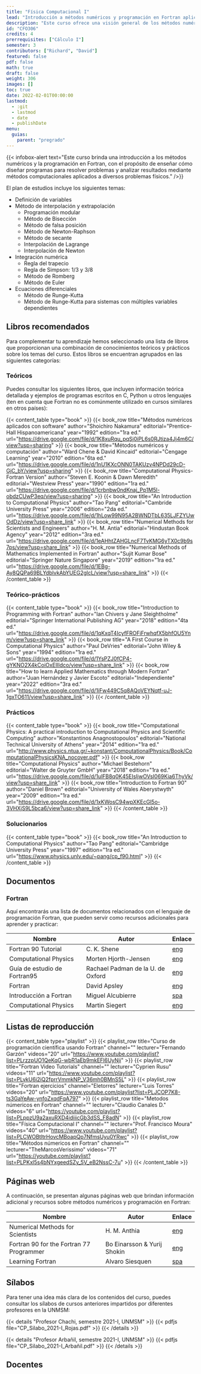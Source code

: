 ```yaml
---
title: "Física Computacional I"
lead: "Introducción a métodos numéricos y programación en Fortran aplicados a problemas físicos"
description: "Este curso ofrece una visión general de los métodos numéricos y la programación en Fortran, con el objetivo de enseñar a diseñar programas para resolver problemas y analizar los resultados obtenidos mediante métodos computacionales en diversos problemas físicos"
id: "CFO306"
credits: 4
prerrequisites: ["Cálculo I"]
semester: 3
contributors: ["Richard", "David"]
featured: false
pdf: false
math: true
draft: false
weight: 306
images: []
toc: true
date: 2022-02-01T00:00:00
lastmod:
  - :git
  - lastmod
  - date
  - publishDate
menu:
  guias:
    parent: "pregrado"
---
```


{{< infobox-alert text="Este curso brinda una introducción a los métodos numéricos y la programación en Fortran, con el propósito de enseñar cómo diseñar programas para resolver problemas y analizar resultados mediante métodos computacionales aplicados a diversos problemas físicos." />}}

El plan de estudios incluye los siguientes temas:

- Definición de variables
- Método de interpolación y extrapolación
  - Programación modular
  - Método de Bisección
  - Método de falsa posición
  - Método de Newton-Raphson
  - Método de secante
  - Interpolación de Lagrange
  - Interpolación de Newton
- Integración numérica
  - Regla del trapecio
  - Regla de Simpson: $1/3$ y $3/8$
  - Método de Romberg
  - Método de Euler
- Ecuaciones diferenciales
  - Método de Runge-Kutta
  - Método de Runge-Kutta para sistemas con múltiples variables dependientes

## Libros recomendados

Para complementar tu aprendizaje hemos seleccionado una lista de libros que proporcionan una combinación de conocimientos teóricos y prácticos sobre los temas del curso. Estos libros se encuentran agrupados en las siguientes categorías:

### Teóricos

Puedes consultar los siguientes libros, que incluyen información teórica detallada y ejemplos de programas escritos en C, Python u otros lenguajes (ten en cuenta que Fortran no es comúnmente utilizado en cursos similares en otros países):

{{< content_table type="book" >}} {{< book_row title="Métodos numéricos aplicados con software" author="Shoichiro Nakamura" editorial="Prentice-Hall Hispanoamericana" year="1992" edition="1ra ed." url="https://drive.google.com/file/d/1K8xuRqu_pqSj0iPL6s0RJtiza4Jj4m6C/view?usp=sharing" >}} {{< book_row title="Métodos numéricos y computación" author="Ward Chene & David Kincaid" editorial="Cengage Learning" year="2010" edition="6ta ed." url="https://drive.google.com/file/d/1nU1KXcONN0TAKUzv4NPDd29cD-GjC_bY/view?usp=sharing" >}} {{< book_row title="Computational Physics-Fortran Version" author="Steven E. Koonin & Dawn Meredith" editorial="Westview Press" year="1990" edition="1ra ed." url="https://drive.google.com/file/d/1crbnbw0ndKnaj_Pp1M5l-obdzCUwP3eq/view?usp=sharing" >}} {{< book_row title="An Introduction to Computational Physics" author="Tao Pang" editorial="Cambride University Press" year="2006" edition="2da ed." url="https://drive.google.com/file/d/1hLow99N95A2BWNDTbL635LJFZYUwOdDz/view?usp=share_link" >}} {{< book_row title="Numerical Methods for Scientists and Engineers" author="H. M. Antia" editorial="Hindustan Book Agency" year="2012" edition="3ra ed." url="https://drive.google.com/file/d/1eAHhtZAHGLncF7TvKMG6yTX0c9b9s7ps/view?usp=share_link" >}} {{< book_row title="Numerical Methods of Mathematics Implemented in Fortran" author="Sujit Kumar Bose" editorial="Springer Nature Singapore" year="2019" edition="1ra ed." url="https://drive.google.com/file/d/1EBg-Ay8QQPa69BLYdblvkAbYUEG2glcL/view?usp=share_link" >}} {{< /content_table >}}

### Teórico-prácticos

{{< content_table type="book" >}} {{< book_row title="Introduction to Programming with Fortran" author="Ian Chivers y Jane Sleightholme" editorial="Springer International Publishing AG" year="2018" edition="4ta ed." url="https://drive.google.com/file/d/1qKxqT4IcyfFROFiFrwhqfX5bhfOU5Ynm/view?usp=share_link" >}} {{< book_row title="A First Course in Computational Physics" author="Paul DeVries" editorial="John Wiley & Sons" year="1994" edition="1ra ed." url="https://drive.google.com/file/d/1YsPZJ0fCP4-gYKNO2X4kCoiOxEIIldco/view?usp=share_link" >}} {{< book_row title="How to learn Applied Mathematics through Modern Fortran" author="Juan Hernández y Javier Escoto" editorial="Independiente" year="2022" edition="3ra ed." url="https://drive.google.com/file/d/1iFw449C5q8AQoVEYNqtf-uJ-1gxTO611/view?usp=share_link" >}} {{< /content_table >}}

### Prácticos

{{< content_table type="book" >}} {{< book_row title="Computational Physics: A practical introduction to Computational Physics and Scientific Computing" author="Konstantinos Anagnostopoulos" editorial="National Technical University of Athens" year="2014" edition="1ra ed." url="http://www.physics.ntua.gr/~konstant/ComputationalPhysics/Book/ComputationalPhysicsKNA_nocover.pdf" >}} {{< book_row title="Computational Physics" author="Michael Bestehorn" editorial="Walter de Gruyter GmbH" year="2018" edition="1ra ed." url="https://drive.google.com/file/d/1ulFB8q0K45EIsIjwOVsI069Kia6ThyVk/view?usp=share_link" >}} {{< book_row title="Introduction to Fortran 90" author="Daniel Brown" editorial="University of Wales Aberystwyth" year="2009" edition="1ra ed." url="https://drive.google.com/file/d/1xKWosC94wpXKEcGl5o-3VHXjS9L5bca6/view?usp=share_link" >}} {{< /content_table >}}

### Solucionarios

{{< content_table type="book" >}} {{< book_row title="An Introduction to Computational Physics" author="Tao Pang" editorial="Cambridge University Press" year="1997" edition="1ra ed." url="https://www.physics.unlv.edu/~pang/cp_f90.html" >}} {{< /content_table >}}

## Documentos

### Fortran

Aquí encontrarás una lista de documentos relacionados con el lenguaje de programación Fortran, que pueden servir como recursos adicionales para aprender y practicar:

| Nombre | Autor | Enlace |
| --- | --- | --- |
| Fortran 90 Tutorial | C. K. Shene | [eng](https://pages.mtu.edu/~shene/COURSES/cs201/NOTES/fortran.html) |
| Computational Physics | Morten Hjorth-Jensen | [eng](https://www.uio.no/studier/emner/matnat/fys/FYS4411/v14/lectures2013.pdf) |
| Guía de estudio de Fortran95 | Rachael Padman de la U. de Oxford | [eng](https://drive.google.com/file/d/1JQmKvYLoviuUZG4QCmyycvVKu1WYloQ9/view?usp=share_link) |
| Fortran | David Apsley | [eng](https://web.pa.msu.edu/people/duxbury/courses/phy201_f06/Fortran90NotesI.pdf) |
| Introducción a Fortran | Miguel Alcubierre | [spa](https://drive.google.com/file/d/1Z7hPykoWdDJU1Pz2h1o4lQIRn4hUjc2K/view?usp=drive_link) |
| Computational Physics | Martin Siegert | [eng](https://drive.google.com/file/d/155RnnWIAPyASs3RBuI_KvQTI3so9_fAI/view?usp=drive_link) |

## Listas de reproducción

{{< content_table type="playlist" >}} {{< playlist_row title="Curso de programación científica usando Fortran" channel="" lecturer="Fernando Garzón" videos="20" url="https://www.youtube.com/playlist?list=PLrzzpUO1QeKqG-wbR1aEb9mkEFl6UyNji" >}} {{< playlist_row title="Fortran Video Tutorials" channel="" lecturer="Cyprien Rusu" videos="11" url="https://www.youtube.com/playlist?list=PLvkU6i2iQ2fprrVmmkNP_V36mh0BMnS5L" >}} {{< playlist_row title="Fortran ejercicios" channel="Eletorres" lecturer="Luis Torres" videos="20" url="https://www.youtube.com/playlist?list=PLJCOP7K8-ts3GaYeAw-ynfoZxqdFqA797" >}} {{< playlist_row title="Metodos númericos en Fortran" channel="" lecturer="Claudio Canales D." videos="6" url="https://youtube.com/playlist?list=PLppzU9a2axuRXD4idiiicGb3dSS_F8adN" >}} {{< playlist_row title="Física Computacional I" channel="" lecturer="Prof. Francisco Moura" videos="40" url="https://www.youtube.com/playlist?list=PLCWOBtltrHovcMBoapQp7NfmsUyu0YRwc" >}} {{< playlist_row title="Métodos númericos en Fortran" channel="" lecturer="TheMarcosVerissimo" videos="71" url="https://youtube.com/playlist?list=PLPKxl5s4bNYxgeedSZy_5V_eB2NssC-7u" >}} {{< /content_table >}}

## Páginas web

A continuación, se presentan algunas páginas web que brindan información adicional y recursos sobre métodos numéricos y programación en Fortran:

| Nombre | Autor | Enlace |
| --- | --- | --- |
| Numerical Methods for Scientists | H. M. Anthia | [eng](https://web.archive.org/web/20230609023514/https://www.tifr.res.in/~antia/nmse3.html) |
| Fortran 90 for the Fortran 77 Programmer | Bo Einarsson & Yurij Shokin | [eng](https://ergodic.ugr.es/cphys/index.php?id=lec_fortran_html2) |
| Learning Fortran | Alvaro Siesquen | [spa](https://sites.google.com/unmsm.edu.pe/learningfortran/inicio) |

## Sílabos

Para tener una idea más clara de los contenidos del curso, puedes consultar los sílabos de cursos anteriores impartidos por diferentes profesores en la UNMSM:

{{< details "Profesor Chachi, semestre 2021-I, UNMSM" >}} {{< pdfjs file="CP_Silabo_2021-I_Rojas.pdf" >}} {{< /details >}}

{{< details "Profesor Arbañil, semestre 2021-I, UNMSM" >}} {{< pdfjs file="CP_Silabo_2021-I_Arbañil.pdf" >}} {{< /details >}}

## Docentes
